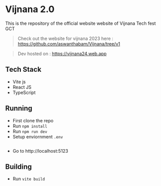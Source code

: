 # Vijnana 2.0

This is the repository of the official website website of Vijnana Tech fest GCT

> Check out the website for vijnana 2023 here : https://github.com/aswanthabam/Vijnana/tree/v1

> Dev hosted on : https://vijnana24.web.app

## Tech Stack

- Vite js
- React JS
- TypeScript

## Running 

- First clone the repo
- Run `npm install`
- Run `npm run dev`
- Setup enviornment `.env`
  ```env

  ```
- Go to http://localhost:5123

## Building

- Run `vite build`
